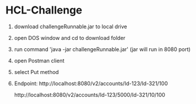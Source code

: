 # HCL-Challenge
1. download challengeRunnable.jar to local drive
2. open DOS window and cd to download folder
3. run command 'java -jar challengeRunnable.jar' (jar will run in 8080 port)
4. open Postman client
5. select Put method
6. Endpoint:
   http://localhost:8080/v2/accounts/Id-123/Id-321/100
   
   http://localhost:8080/v2/accounts/Id-123/5000/Id-321/10/100

